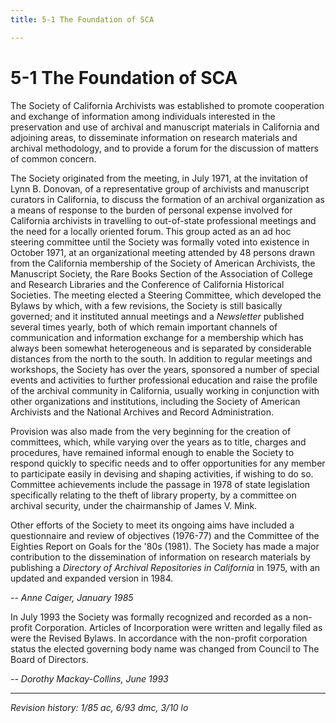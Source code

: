 ```yaml
---
title: 5-1 The Foundation of SCA

---
```


# 5-1 The Foundation of SCA

The Society of California Archivists was established to promote cooperation and exchange of information among individuals interested in the preservation and use of archival and manuscript materials in California and adjoining areas, to disseminate information on research materials and archival methodology, and to provide a forum for the discussion of matters of common concern.

The Society originated from the meeting, in July 1971, at the invitation of Lynn B. Donovan, of a representative group of archivists and manuscript curators in California, to discuss the formation of an archival organization as a means of response to the burden of personal expense involved for California archivists in travelling to out-of-state professional meetings and the need for a locally oriented forum. This group acted as an ad hoc steering committee until the Society was formally voted into existence in October 1971, at an organizational meeting attended by 48 persons drawn from the California membership of the Society of American Archivists, the Manuscript Society, the Rare Books Section of the Association of College and Research Libraries and the Conference of California Historical Societies. The meeting elected a Steering Committee, which developed the Bylaws by which, with a few revisions, the Society is still basically governed; and it instituted annual meetings and a _Newsletter_ published several times yearly, both of which remain important channels of communication and information exchange for a membership which has always been somewhat heterogeneous and is separated by considerable distances from the north to the south. In addition to regular meetings and workshops, the Society has over the years, sponsored a number of special events and activities to further professional education and raise the profile of the archival community in California, usually working in conjunction with other organizations and institutions, including the Society of American Archivists and the National Archives and Record Administration.

Provision was also made from the very beginning for the creation of committees, which, while varying over the years as to title, charges and procedures, have remained informal enough to enable the Society to respond quickly to specific needs and to offer opportunities for any member to participate easily in devising and shaping activities, if wishing to do so. Committee achievements include the passage in 1978 of state legislation specifically relating to the theft of library property, by a committee on archival security, under the chairmanship of James V. Mink.

Other efforts of the Society to meet its ongoing aims have included a questionnaire and review of objectives (1976-77) and the Committee of the Eighties Report on Goals for the '80s (1981). The Society has made a major contribution to the dissemination of information on research materials by publishing a _Directory of Archival Repositories in California_ in 1975, with an updated and expanded version in 1984.

_-- Anne Caiger, January 1985_

In July 1993 the Society was formally recognized and recorded as a non-profit Corporation. Articles of Incorporation were written and legally filed as were the Revised Bylaws. In accordance with the non-profit corporation status the elected governing body name was changed from Council to The Board of Directors.

_-- Dorothy Mackay-Collins, June 1993_

***
_Revision history: 1/85 ac, 6/93 dmc, 3/10 lo_
